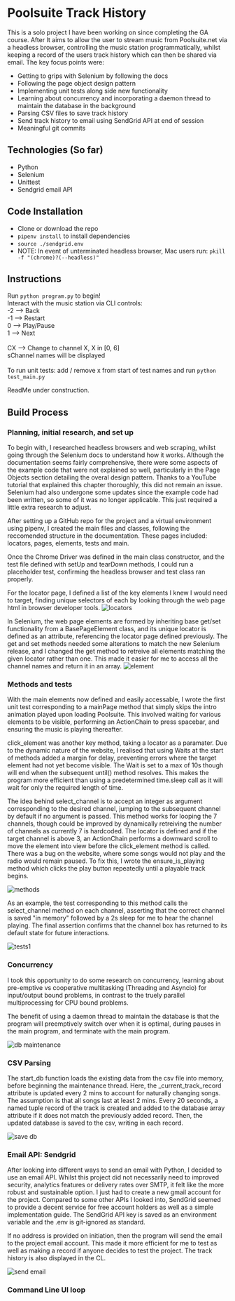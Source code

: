 # Poolsuite Track History
This is a solo project I have been working on since completing the GA course. After It aims to allow the user to stream music from Poolsuite.net via a headless browser, controlling the music station programmatically, whilst keeping a record of the users track history which can then be shared via email. The key focus points were:

- Getting to grips with Selenium by following the docs
- Following the page object design pattern
- Implementing unit tests along side new functionality
- Learning about concurrency and incorporating a daemon thread to maintain the database in the background
- Parsing CSV files to save track history
- Send track history to email using SendGrid API at end of session
- Meaningful git commits

## Technologies (So far)
- Python
- Selenium
- Unittest
- Sendgrid email API


## Code Installation
- Clone or download the repo
- `pipenv install` to install dependencies
- `source ./sendgrid.env`
- NOTE: In event of unterminated headless browser, Mac users run: `pkill -f "(chrome)?(--headless)"`


## Instructions
Run `python program.py` to begin! \
Interact with the music station via CLI controls: \
-2 --> Back \
-1 --> Restart \
0  --> Play/Pause \
1  --> Next \
\
CX --> Change to channel X, X in [0, 6] \
sChannel names will be displayed \
\
To run unit tests: add / remove x from start of test names and run `python test_main.py`


ReadMe under construction.

## Build Process

### Planning, initial research, and set up
To begin with, I researched headless browsers and web scraping, whilst going through the Selenium docs to understand how it works. Although the documentation seems fairly comprehensive, there were some aspects of the example code that were not explained so well, particularly in the Page Objects section detailing the overal design pattern. Thanks to a YouTube tutorial that explained this chapter thoroughly, this did not remain an issue. Selenium had also undergone some updates since the example code had been written, so some of it was no longer applicable. This just required a little extra research to adjust.

After setting up a GitHub repo for the project and a virtual environment using pipenv, I created the main files and classes, following the reccomended structure in the documentation. These pages included: locators, pages, elements, tests and main.

Once the Chrome Driver was defined in the main class constructor, and the test file defined with setUp and tearDown methods, I could run a placeholder test, confirming the headless browser and test class ran properly.

For the locator page, I defined a list of the key elements I knew I would need to target, finding unique selectors of each by looking through the web page html in browser developer tools. 
![locators](/images/locators.png)

In Selenium, the web page elements are formed by inheriting base get/set functionality from a BasePageElement class, and its unique locator is defined as an attribute, referencing the locator page defined previously. The get and set methods needed some alterations to match the new Selenium release, and I changed the get method to retreive all elements matching the given locator rather than one. This made it easier for me to access all the channel names and return it in an array.
![element](/images/element.png)


### Methods and tests
With the main elements now defined and easily accessable, I wrote the first unit test corresponding to a mainPage method that simply skips the intro animation played upon loading Poolsuite. This involved waiting for various elements to be visible, performing an ActionChain to press spacebar, and ensuring the music is playing thereafter.

click_element was another key method, taking a locator as a paramater. Due to the dynamic nature of the website, I realised that using Waits at the start of methods added a margin for delay, preventing errors where the target element had not yet become visible. The Wait is set to a max of 10s though will end when the subsequent until() method resolves. This makes the program more efficient than using a predetermined time.sleep call as it will wait for only the required length of time. 

The idea behind select_channel is to accept an integer as argument corresponding to the desired channel, jumping to the subsequent channel by default if no argument is passed. This method works for looping the 7 channels, though could be improved by dynamically retreiving the number of channels as currently 7 is hardcoded. The locator is defined and if the target channel is above 3, an ActionChain performs a downward scroll to move the element into view before the click_element method is called. There was a bug on the website, where some songs would not play and the radio would remain paused. To fix this, I wrote the ensure_is_playing method which clicks the play button repeatedly until a playable track begins. 

![methods](/images/methods.png)

As an example, the test corresponding to this method calls the select_channel method on each channel, asserting that the correct channel is saved "in memory" followed by a 2s sleep for me to hear the channel playing. The final assertion confirms that the channel box has returned to its default state for future interactions.

![tests1](/images/tests1.png)

### Concurrency

I took this opportunity to do some research on concurrency, learning about pre-emptive vs cooperative multitasking (Threading and Asyncio) for input/output bound problems, in contrast to the truely parallel multiprocessing for CPU bound problems. 

The benefit of using a daemon thread to maintain the database is that the program will preemptively switch over when it is optimal, during pauses in the main program, and terminate with the main program. 

![db maintenance](/images/startdb.png)

### CSV Parsing
The start_db function loads the existing data from the csv file into memory, before beginning the maintenance thread. Here, the _current_track_record attribute is updated every 2 mins to account for naturally changing songs. The assumption is that all songs last at least 2 mins. Every 20 seconds, a named tuple record of the track is created and added to the database array attribute if it does not match the previously added record. Then, the updated database is saved to the csv, writing in each record.

![save db](/images/savedb.png)

### Email API: Sendgrid
After looking into different ways to send an email with Python, I decided to use an email API. Whilst this project did not necessarily need to improved security, analytics features or delivery rates over SMTP, it felt like the more robust and sustainable option. I just had to create a new gmail account for the project. Compared to some other APIs I looked into, SendGrid seemed to provide a decent service for free account holders as well as a simple implementation guide. The SendGrid API key is saved as an environment variable and the .env is git-ignored as standard.

If no address is provided on initiation, then the program will send the email to the project email account. This made it more efficient for me to test as well as making a record if anyone decides to test the project. The track history is also displayed in the CL.

![send email](/images/sendemail.png)

### Command Line UI loop
